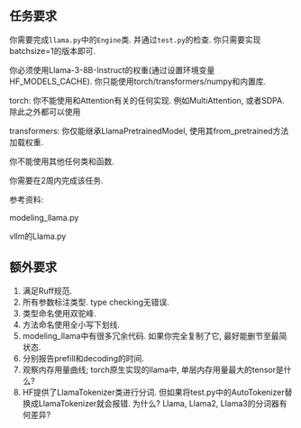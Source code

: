 ## 任务要求

你需要完成`llama.py`中的`Engine`类. 并通过`test.py`的检查. 你只需要实现batchsize=1的版本即可.

你必须使用Llama-3-8B-Instruct的权重(通过设置环境变量HF_MODELS_CACHE). 你只能使用torch/transformers/numpy和内置库.


torch: 你不能使用和Attention有关的任何实现. 例如MultiAttention, 或者SDPA. 除此之外都可以使用

transformers: 你仅能继承LlamaPretrainedModel, 使用其from_pretrained方法加载权重. 

你不能使用其他任何类和函数.

你需要在2周内完成该任务.

参考资料:

modeling_llama.py

vllm的Llama.py

## 额外要求

1. 满足Ruff规范.
2. 所有参数标注类型. type checking无错误.
3. 类型命名使用双驼峰.
4. 方法命名使用全小写下划线.
5. modeling_llama中有很多冗余代码. 如果你完全复制了它, 最好能删节至最简状态.
6. 分别报告prefill和decoding的时间. 
7. 观察内存用量曲线; torch原生实现的llama中, 单层内存用量最大的tensor是什么?
8. HF提供了LlamaTokenizer类进行分词. 但如果将test.py中的AutoTokenizer替换成LlamaTokenizer就会报错. 为什么? Llama, Llama2, Llama3的分词器有何差异?